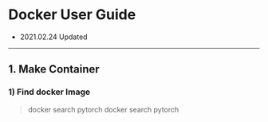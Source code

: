 # Docker User Guide
- 2021.02.24 Updated

---
## 1. Make Container
### 1) Find docker Image
  > docker search pytorch
 > docker search pytorch

